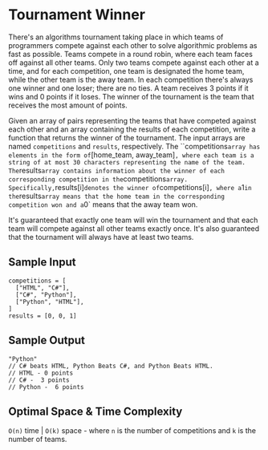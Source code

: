 # Tournament Winner

There's an algorithms tournament taking place in which teams of programmers compete against each other to solve algorithmic problems as fast as possible. Teams compete in a round robin, where each team faces off against all other teams. Only two teams compete against each other at a time, and for each competition, one team is designated the home team, while the other team is the away team. In each competition there's always one winner and one loser; there are no ties. A team receives 3 points if it wins and 0 points if it loses. The winner of the tournament is the team that receives the most amount of points.

Given an array of pairs representing the teams that have competed against each other and an array containing the results of each competition, write a function that returns the winner of the tournament. The input arrays are named `competitions` and `results`, respectively. The ``competitions` array has elements in the form of `[home_team, away_team]`, where each team is a string of at most 30 characters representing the name of the team. The`results` array contains information about the winner of each corresponding competition in the `competitions` array. Specifically, `results[i]` denotes the winner of `competitions[i]`, where a`1` in the `results` array means that the home team in the corresponding competition won and a `0` means that the away team won.

It's guaranteed that exactly one team will win the tournament and that each team will compete against all other teams exactly once. It's also guaranteed that the tournament will always have at least two teams.

## Sample Input

```plaintext
competitions = [
  ["HTML", "C#"],
  ["C#", "Python"],
  ["Python", "HTML"],
]
results = [0, 0, 1]
```

## Sample Output

```plaintext
"Python"
// C# beats HTML, Python Beats C#, and Python Beats HTML.
// HTML - 0 points 
// C# -  3 points
// Python -  6 points
```

## Optimal Space & Time Complexity

`O(n)` time | `O(k)` space - where `n` is the number of competitions and `k` is the number of teams.
